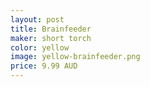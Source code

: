 ```yaml
---
layout: post
title: Brainfeeder
maker: short torch
color: yellow
image: yellow-brainfeeder.png
price: 9.99 AUD
---
```

